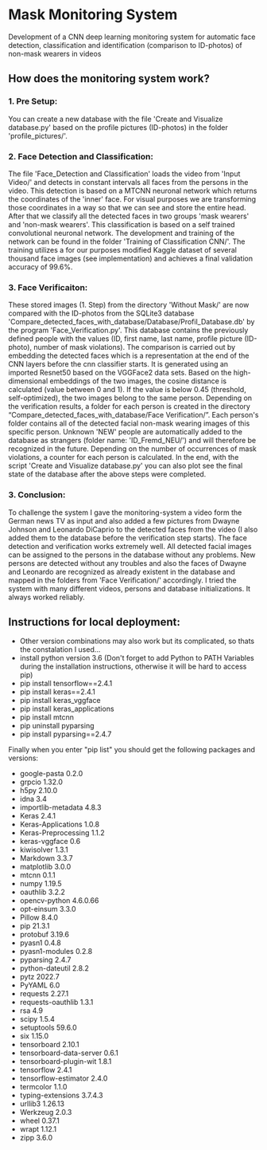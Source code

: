 # Mask Monitoring System
Development of a CNN deep learning monitoring system for automatic face detection, classification and identification (comparison to ID-photos) of non-mask wearers in videos

## How does the monitoring system work?

### 1. Pre Setup: 
You can create a new database with the file 'Create and Visualize database.py' based on the profile pictures (ID-photos) in the folder 'profile_pictures/'.

### 2. Face Detection and Classification: 
The file 'Face_Detection and Classification' loads the video from 'Input Video/' and detects in constant intervals all faces from the persons in the video. This detection is based on a MTCNN neuronal network which returns the coordinates of the 'inner' face. For visual purposes we are transforming those coordinates in a way so that we can see and store the entire head. After that we classify all the detected faces in two groups 'mask wearers' and 'non-mask wearers'. This classification is based on a self trained convolutional neuronal network. The development and training of the network can be found in the folder 'Training of Classification CNN/'. The training utilizes a for our purposes modified Kaggle dataset of several thousand face images (see implementation) and achieves a final validation accuracy of 99.6%.

### 3. Face Verificaiton: 
These stored images (1. Step) from the directory 'Without Mask/' are now compared with the ID-photos from the SQLite3 database 'Compare_detected_faces_with_database/Database/Profil_Database.db' by the program 'Face_Verification.py'. This database contains the previously defined people with the values (ID, first name, last name, profile picture (ID-photo), number of mask violations). The comparison is carried out by embedding the detected faces which is a representation at the end of the CNN layers before the cnn classifier starts. It is generated using an imported Resnet50 based on the VGGFace2 data sets. Based on the high-dimensional embeddings of the two images, the cosine distance is calculated (value between 0 and 1). If the value is below 0.45 (threshold, self-optimized), the two images belong to the same person. Depending on the verification results, a folder  for each person is created in the directory “Compare_detected_faces_with_database/Face Verification/”. Each person's folder contains all of the detected facial non-mask wearing images of this specific person. Unknown 'NEW' people are automatically added to the database as strangers (folder name: 'ID_Fremd_NEU/') and will therefore be recognized in the future. Depending on the number of occurrences of mask violations, a counter for each person is calculated. In the end, with the script 'Create and Visualize database.py' you can also plot see the final state of the database after the above steps were completed.


### 3. Conclusion:
To challenge the system I gave the monitoring-system a video form the German news TV as input and also added a few pictures from Dwayne Johnson and Leonardo DiCaprio to the detected faces from the video (I also added them to the database before the verification step starts). The face detection and verification works extremely well. All detected facial images can be assigned to the persons in the database without any problems. New persons are detected without any troubles and also the faces of Dwayne and Leonardo are recognized as already existent in the database and mapped in the folders from 'Face Verification/' accordingly. I tried the system with many different videos, persons and database initializations. It always worked reliably.


## Instructions for local deployment:
* Other version combinations may also work but its complicated, so thats the constalation I used...
* install python version 3.6 (Don't forget to add Python to PATH Variables during the installation instructions, otherwise it will be hard to access pip)
* pip install tensorflow==2.4.1
* pip install keras==2.4.1
* pip install keras_vggface
* pip install keras_applications
* pip install mtcnn
* pip uninstall pyparsing
* pip install pyparsing==2.4.7

Finally when you enter "pip list" you should get the following packages and versions:
* google-pasta            0.2.0
* grpcio                  1.32.0
* h5py                    2.10.0
* idna                    3.4
* importlib-metadata      4.8.3
* Keras                   2.4.1
* Keras-Applications      1.0.8
* Keras-Preprocessing     1.1.2
* keras-vggface           0.6
* kiwisolver              1.3.1
* Markdown                3.3.7
* matplotlib              3.0.0
* mtcnn                   0.1.1
* numpy                   1.19.5
* oauthlib                3.2.2
* opencv-python           4.6.0.66
* opt-einsum              3.3.0
* Pillow                  8.4.0
* pip                     21.3.1
* protobuf                3.19.6
* pyasn1                  0.4.8
* pyasn1-modules          0.2.8
* pyparsing               2.4.7
* python-dateutil         2.8.2
* pytz                    2022.7
* PyYAML                  6.0
* requests                2.27.1
* requests-oauthlib       1.3.1
* rsa                     4.9
* scipy                   1.5.4
* setuptools              59.6.0
* six                     1.15.0
* tensorboard             2.10.1
* tensorboard-data-server 0.6.1
* tensorboard-plugin-wit  1.8.1
* tensorflow              2.4.1
* tensorflow-estimator    2.4.0
* termcolor               1.1.0
* typing-extensions       3.7.4.3
* urllib3                 1.26.13
* Werkzeug                2.0.3
* wheel                   0.37.1
* wrapt                   1.12.1
* zipp                    3.6.0
